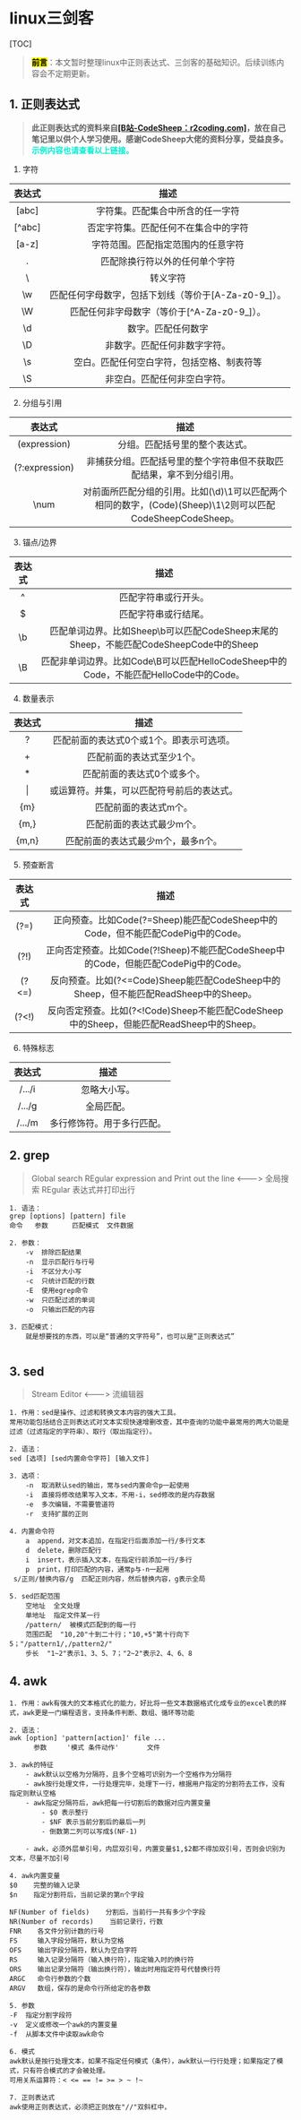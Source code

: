 # linux三剑客
[TOC]
>**<mark>前言</mark>**：本文暂时整理linux中正则表达式、三剑客的基础知识。后续训练内容会不定期更新。

## 1. 正则表达式
>**此正则表达式的资料来自[[B站-CodeSheep：r2coding.com]](https://r2coding.com/#/README?id=正则表达式)，放在自己笔记里以供个人学习使用。感谢CodeSheep大佬的资料分享，受益良多。<font color=greed>示例内容也请查看以上链接。</font>**


1. 字符

|  表达式  |                       描述                        |
| :-----: | :-----------------------------------------------: |
|  [abc]  |           字符集。匹配集合中所含的任一字符           |
| [\^abc] |         否定字符集。匹配任何不在集合中的字符         |
|  [a-z]  |          字符范围。匹配指定范围内的任意字符          |
|    .    |            匹配除换行符以外的任何单个字符            |
|    \    |                     转义字符                      |
|   \w    | 匹配任何字母数字，包括下划线（等价于[A-Za-z0-9_]）。 |
|   \W    |    匹配任何非字母数字（等价于[\^A-Za-z0-9_]）。     |
|   \d    |                 数字。匹配任何数字                 |
|   \D    |            非数字。匹配任何非数字字符。             |
|   \s    |      空白。匹配任何空白字符，包括空格、制表符等       |
|   \S    |            非空白。匹配任何非空白字符。             |

2. 分组与引用

|    表达式	     |                                                 描述                                                 |
| :------------: | :-------------------------------------------------------------------------------------------------: |
|  (expression)  |                                     分组。匹配括号里的整个表达式。                                     |
| (?:expression) |                   非捕获分组。匹配括号里的整个字符串但不获取匹配结果，拿不到分组引用。                    |
|    \num	     | 对前面所匹配分组的引用。比如(\d)\1可以匹配两个相同的数字，(Code)(Sheep)\1\2则可以匹配CodeSheepCodeSheep。 |

3. 锚点/边界

| 表达式	 |                                        描述                                        |
| :----: | :-------------------------------------------------------------------------------: |
|  ^	  |                                匹配字符串或行开头。                                 |
|  $	  |                                匹配字符串或行结尾。                                 |
| \b	 | 匹配单词边界。比如Sheep\b可以匹配CodeSheep末尾的Sheep，不能匹配CodeSheepCode中的Sheep |
| \B	 | 匹配非单词边界。比如Code\B可以匹配HelloCodeSheep中的Code，不能匹配HelloCode中的Code。  |

4. 数量表示

| 表达式	 |                  描述                   |
| :----: | :-------------------------------------: |
| ?	  |  匹配前面的表达式0个或1个。即表示可选项。  |
| +	  |         匹配前面的表达式至少1个。         |
| *	  |        匹配前面的表达式0个或多个。        |
| \|	 | 或运算符。并集，可以匹配符号前后的表达式。 |
| {m}	 |          匹配前面的表达式m个。           |
| {m,} 	 |         匹配前面的表达式最少m个。         |
| {m,n}	 |     匹配前面的表达式最少m个，最多n个。     |

5. 预查断言

| 表达式	 |                                         描述                                          |
| :----: | :----------------------------------------------------------------------------------: |
| (?=)	 |     正向预查。比如Code(?=Sheep)能匹配CodeSheep中的Code，但不能匹配CodePig中的Code。      |
| (?!)	 |   正向否定预查。比如Code(?!Sheep)不能匹配CodeSheep中的Code，但能匹配CodePig中的Code。    |
| (?<=)	 |   反向预查。比如(?<=Code)Sheep能匹配CodeSheep中的Sheep，但不能匹配ReadSheep中的Sheep。   |
| (?<!)	 | 反向否定预查。比如(?<!Code)Sheep不能匹配CodeSheep中的Sheep，但能匹配ReadSheep中的Sheep。 |

6. 特殊标志

| 表达式	  |           描述           |
| :--------: | :----------------------: |
| /.../i	 |       忽略大小写。        |
| /.../g	 |        全局匹配。         |
| /.../m	 | 多行修饰符。用于多行匹配。 |

## 2. grep
>Global search REgular expression and Print out the line  <---> 全局搜索 REgular 表达式并打印出行

```
1. 语法：
grep [options] [pattern] file
命令   参数      匹配模式  文件数据

2. 参数：
    -v  排除匹配结果
    -n  显示匹配行与行号
    -i  不区分大小写
    -c  只统计匹配的行数
    -E  使用egrep命令
    -w  只匹配过滤的单词
    -o  只输出匹配的内容
    
3. 匹配模式：
    就是想要找的东西，可以是“普通的文字符号”，也可以是“正则表达式”
    

```


## 3. sed
>Stream Editor <---> 流编辑器

```
1. 作用：sed是操作、过滤和转换文本内容的强大工具。
常用功能包括结合正则表达式对文本实现快速增删改查，其中查询的功能中最常用的两大功能是过滤（过滤指定的字符串）、取行（取出指定行）。

2. 语法：
sed [选项] [sed内置命令字符] [输入文件]

3. 选项：
    -n  取消默认sed的输出，常与sed内置命令p一起使用
    -i  直接将修改结果写入文本，不用-i，sed修改的是内存数据
    -e  多次编辑，不需要管道符
    -r  支持扩展的正则
    
4. 内置命令符
    a  append，对文本追加，在指定行后面添加一行/多行文本
    d  delete，删除匹配行
    i  insert，表示插入文本，在指定行前添加一行/多行
    p  print，打印匹配的内容，通常p与-n一起用
 s/正则/替换内容/g  匹配正则内容，然后替换内容，g表示全局

5. sed匹配范围
    空地址  全文处理
    单地址  指定文件某一行
    /pattern/  被模式匹配到的每一行
    范围匹配  "10,20"十到二十行；"10,+5"第十行向下5；"/pattern1/,/pattern2/"
    步长  "1~2"表示1、3、5、7；"2~2"表示2、4、6、8

```

## 4. awk

```
1. 作用：awk有强大的文本格式化的能力，好比将一些文本数据格式化成专业的excel表的样式，awk更是一门编程语言，支持条件判断、数组、循环等功能

2. 语法：
awk [option] 'pattern[action]' file ...
      参数     '模式 条件动作'       文件

3. awk的特征
    - awk默认以空格为分隔符，且多个空格可识别为一个空格作为分隔符
    - awk按行处理文件，一行处理完毕，处理下一行，根据用户指定的分割符去工作，没有指定则默认空格
    - awk指定分隔符后，awk把每一行切割后的数据对应内置变量
        - $0 表示整行
        - $NF 表示当前分割后的最后一列
        - 倒数第二列可以写成$(NF-1)
        
    - awk，必须外层单引号，内层双引号，内置变量$1,$2都不得加双引号，否则会识别为文本，尽量不加引号
        
4. awk内置变量
$0    完整的输入记录              
$n    指定分割符后，当前记录的第n个字段

NF(Number of fields)    分割后，当前行一共有多少个字段
NR(Number of records)    当前记录行，行数
FNR    各文件分别计数的行号
FS     输入字段分隔符，默认为空格
OFS    输出字段分隔符，默认为空白字符
RS     输入记录分隔符（输入换行符），指定输入时的换行符
ORS    输出记录分隔符（输出换行符），输出时用指定符号代替换行符    
ARGC   命令行参数的个数
ARGV   数组，保存的是命令行所给定的各参数

5. 参数
-F  指定分割字段符
-v  定义或修改一个awk的内置变量
-f  从脚本文件中读取awk命令

6. 模式
awk默认是按行处理文本，如果不指定任何模式（条件），awk默认一行行处理；如果指定了模式，只有符合模式的才会被处理。
可用关系运算符：< <= == != >= > ~ !~

7. 正则表达式
awk使用正则表达式，必须把正则放在"//"双斜杠中，

```

